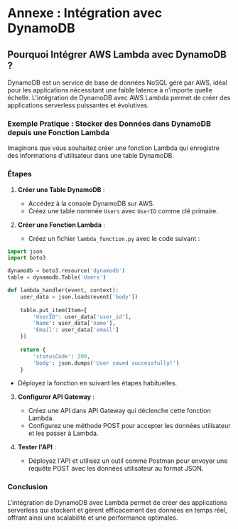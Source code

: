 # Annexe : Intégration avec DynamoDB

## Pourquoi Intégrer AWS Lambda avec DynamoDB ?

DynamoDB est un service de base de données NoSQL géré par AWS, idéal pour les applications nécessitant une faible latence à n'importe quelle échelle. L'intégration de DynamoDB avec AWS Lambda permet de créer des applications serverless puissantes et évolutives.

### Exemple Pratique : Stocker des Données dans DynamoDB depuis une Fonction Lambda

Imaginons que vous souhaitez créer une fonction Lambda qui enregistre des informations d'utilisateur dans une table DynamoDB.

### Étapes

1. **Créer une Table DynamoDB** :
   - Accédez à la console DynamoDB sur AWS.
   - Créez une table nommée `Users` avec `UserID` comme clé primaire.

2. **Créer une Fonction Lambda** :
   - Créez un fichier `lambda_function.py` avec le code suivant :

```python
import json
import boto3

dynamodb = boto3.resource('dynamodb')
table = dynamodb.Table('Users')

def lambda_handler(event, context):
    user_data = json.loads(event['body'])
    
    table.put_item(Item={
        'UserID': user_data['user_id'],
        'Name': user_data['name'],
        'Email': user_data['email']
    })
    
    return {
        'statusCode': 200,
        'body': json.dumps('User saved successfully!')
    }
```

   - Déployez la fonction en suivant les étapes habituelles.

3. **Configurer API Gateway** :
   - Créez une API dans API Gateway qui déclenche cette fonction Lambda.
   - Configurez une méthode POST pour accepter les données utilisateur et les passer à Lambda.

4. **Tester l'API** :
   - Déployez l'API et utilisez un outil comme Postman pour envoyer une requête POST avec les données utilisateur au format JSON.

### Conclusion

L'intégration de DynamoDB avec Lambda permet de créer des applications serverless qui stockent et gèrent efficacement des données en temps réel, offrant ainsi une scalabilité et une performance optimales.
